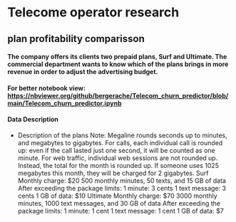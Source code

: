 # Telecome operator research 
## plan profitability comparisson

#### The company offers its clients two prepaid plans, Surf and Ultimate. The commercial department wants to know which of the plans brings in more revenue in order to adjust the advertising budget. 

#### For better notebook view: https://nbviewer.org/github/bergerache/Telecom_churn_predictor/blob/main/Telecom_churn_predictor.ipynb

#### Data Description

- Description of the plans
Note: Megaline rounds seconds up to minutes, and megabytes to gigabytes. For calls, each individual call is rounded up: even if the call lasted just one second, it will be counted as one minute. For web traffic, individual web sessions are not rounded up. Instead, the total for the month is rounded up. If someone uses 1025 megabytes this month, they will be charged for 2 gigabytes.
Surf
Monthly charge: $20
500 monthly minutes, 50 texts, and 15 GB of data
After exceeding the package limits:
1 minute: 3 cents
1 text message: 3 cents
1 GB of data: $10
Ultimate
Monthly charge: $70
3000 monthly minutes, 1000 text messages, and 30 GB of data
After exceeding the package limits:
1 minute: 1 cent
1 text message: 1 cent
1 GB of data: $7
